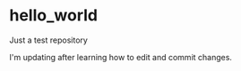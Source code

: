 hello_world
===========

Just a test repository

I'm updating after learning how to edit and commit changes.
